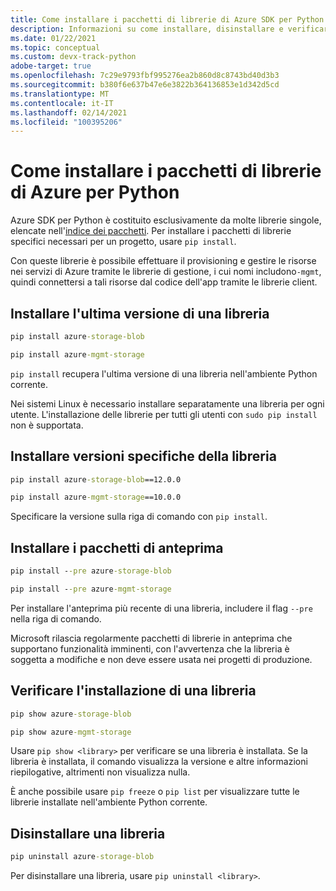 ```yaml
---
title: Come installare i pacchetti di librerie di Azure SDK per Python
description: Informazioni su come installare, disinstallare e verificare Azure SDK per le librerie Python tramite pip. Sono inclusi i dettagli per l'installazione di versioni specifiche e pacchetti di anteprima.
ms.date: 01/22/2021
ms.topic: conceptual
ms.custom: devx-track-python
adobe-target: true
ms.openlocfilehash: 7c29e9793fbf995276ea2b860d8c8743bd40d3b3
ms.sourcegitcommit: b380f6e637b47e6e3822b364136853e1d342d5cd
ms.translationtype: MT
ms.contentlocale: it-IT
ms.lasthandoff: 02/14/2021
ms.locfileid: "100395206"
---
```

# <a name="how-to-install-azure-library-packages-for-python"></a>Come installare i pacchetti di librerie di Azure per Python

Azure SDK per Python è costituito esclusivamente da molte librerie singole, elencate nell'[indice dei pacchetti](azure-sdk-library-package-index.md). Per installare i pacchetti di librerie specifici necessari per un progetto, usare `pip install`.

Con queste librerie è possibile effettuare il provisioning e gestire le risorse nei servizi di Azure tramite le librerie di gestione, i cui nomi includono`-mgmt`, quindi connettersi a tali risorse dal codice dell'app tramite le librerie client.

## <a name="install-the-latest-version-of-a-library"></a>Installare l'ultima versione di una libreria

```cmd
pip install azure-storage-blob
```

```cmd
pip install azure-mgmt-storage
```

`pip install` recupera l'ultima versione di una libreria nell'ambiente Python corrente.

Nei sistemi Linux è necessario installare separatamente una libreria per ogni utente. L'installazione delle librerie per tutti gli utenti con `sudo pip install` non è supportata.

## <a name="install-specific-library-versions"></a>Installare versioni specifiche della libreria

```cmd
pip install azure-storage-blob==12.0.0
```

```cmd
pip install azure-mgmt-storage==10.0.0
```

Specificare la versione sulla riga di comando con `pip install`.

## <a name="install-preview-packages"></a>Installare i pacchetti di anteprima

```cmd
pip install --pre azure-storage-blob
```

```cmd
pip install --pre azure-mgmt-storage
```

Per installare l'anteprima più recente di una libreria, includere il flag `--pre` nella riga di comando.

Microsoft rilascia regolarmente pacchetti di librerie in anteprima che supportano funzionalità imminenti, con l'avvertenza che la libreria è soggetta a modifiche e non deve essere usata nei progetti di produzione.

## <a name="verify-a-library-installation"></a>Verificare l'installazione di una libreria

```cmd
pip show azure-storage-blob
```

```cmd
pip show azure-mgmt-storage
```

Usare `pip show <library>` per verificare se una libreria è installata. Se la libreria è installata, il comando visualizza la versione e altre informazioni riepilogative, altrimenti non visualizza nulla.

È anche possibile usare `pip freeze` o `pip list` per visualizzare tutte le librerie installate nell'ambiente Python corrente.

## <a name="uninstall-a-library"></a>Disinstallare una libreria

```cmd
pip uninstall azure-storage-blob
```

Per disinstallare una libreria, usare `pip uninstall <library>`.
